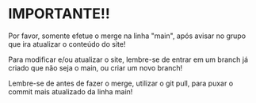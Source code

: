 # IMPORTANTE!!
Por favor, somente efetue o merge na linha "main", após avisar no grupo que ira atualizar o conteúdo do site!

Para modificar e/ou atualizar o site, lembre-se de entrar em um branch já criado que não seja o main, ou criar um novo branch!

Lembre-se de antes de fazer o merge, utilizar o git pull, para puxar o commit mais atualizado da linha main!
